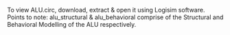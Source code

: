 To view ALU.circ, download, extract &amp; open it using Logisim software.
Points to note: 
alu_structural & alu_behavioral comprise of the Structural and Behavioral Modelling of the ALU respectively.
